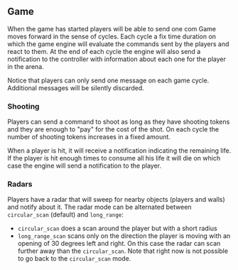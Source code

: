 ## Game

When the game has started players will be able to send one com
Game moves forward in the sense of cycles. Each cycle a fix time duration on which the game engine
will evaluate the commands sent by the players and react to them. At the end of each cycle the engine
will also send a notification to the controller with information about each one for the player in the
arena.

Notice that players can only send one message on each game cycle. Additional messages will be silently discarded.

### Shooting

Players can send a command to shoot as long as they have shooting tokens and they are enough to "pay"
for the cost of the shot. On each cycle the number of shooting tokens increases in a fixed amount.

When a player is hit, it will receive a notification indicating the
remaining life. If the player is hit enough times to consume all his life it will die on which case the engine
will send a notification to the player.

### Radars

Players have a radar that will sweep for nearby objects (players and walls) and notify about it. The radar mode
can be alternated between `circular_scan` (default) and `long_range`:

- `circular_scan` does a scan around the player but with a short radius
- `long_range_scan` scans only on the direction the player is moving with an opening of 30 degrees left and right.
On this case the radar can scan further away than the `circular_scan`. Note that right now is not possible to
go back to the `circular_scan` mode.
